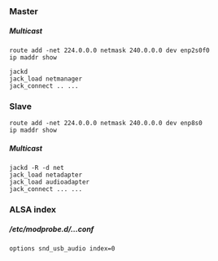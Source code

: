 ### Master

##### Multicast

```
route add -net 224.0.0.0 netmask 240.0.0.0 dev enp2s0f0
ip maddr show
```

```
jackd
jack_load netmanager
jack_connect .. ...
```

### Slave

```
route add -net 224.0.0.0 netmask 240.0.0.0 dev enp8s0
ip maddr show
```

##### Multicast

```
jackd -R -d net
jack_load netadapter
jack_load audioadapter
jack_connect ... ...
```
### ALSA index

##### /etc/modprobe.d/...conf

```
options snd_usb_audio index=0
```
